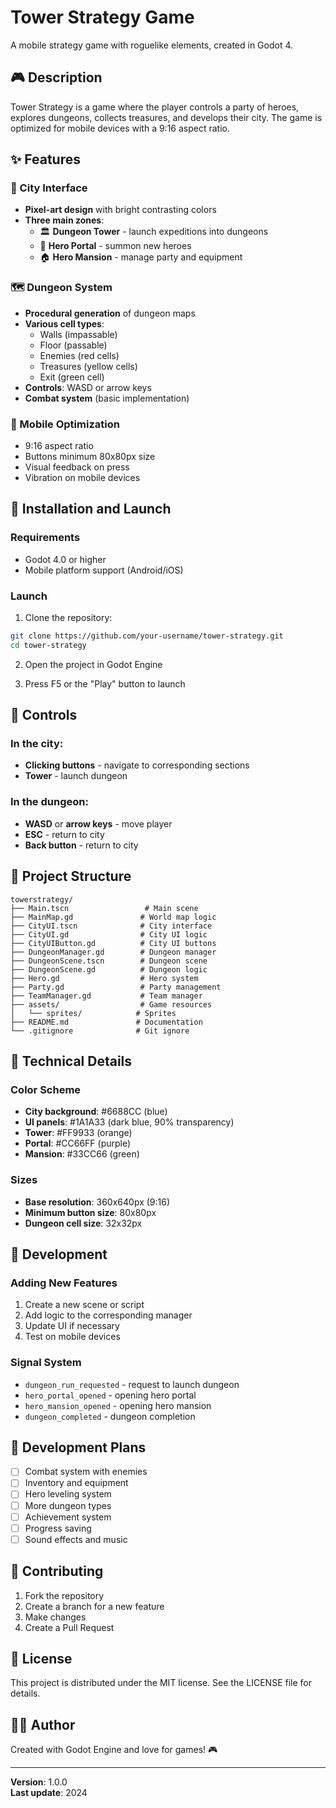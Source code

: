 # Tower Strategy Game

A mobile strategy game with roguelike elements, created in Godot 4.

## 🎮 Description

Tower Strategy is a game where the player controls a party of heroes, explores dungeons, collects treasures, and develops their city. The game is optimized for mobile devices with a 9:16 aspect ratio.

## ✨ Features

### 🏰 City Interface
- **Pixel-art design** with bright contrasting colors
- **Three main zones**:
  - 🏛️ **Dungeon Tower** - launch expeditions into dungeons
  - 🔮 **Hero Portal** - summon new heroes
  - 🏠 **Hero Mansion** - manage party and equipment

### 🗺️ Dungeon System
- **Procedural generation** of dungeon maps
- **Various cell types**:
  - Walls (impassable)
  - Floor (passable)
  - Enemies (red cells)
  - Treasures (yellow cells)
  - Exit (green cell)
- **Controls**: WASD or arrow keys
- **Combat system** (basic implementation)

### 📱 Mobile Optimization
- 9:16 aspect ratio
- Buttons minimum 80x80px size
- Visual feedback on press
- Vibration on mobile devices

## 🚀 Installation and Launch

### Requirements
- Godot 4.0 or higher
- Mobile platform support (Android/iOS)

### Launch
1. Clone the repository:
```bash
git clone https://github.com/your-username/tower-strategy.git
cd tower-strategy
```

2. Open the project in Godot Engine

3. Press F5 or the "Play" button to launch

## 🎯 Controls

### In the city:
- **Clicking buttons** - navigate to corresponding sections
- **Tower** - launch dungeon

### In the dungeon:
- **WASD** or **arrow keys** - move player
- **ESC** - return to city
- **Back button** - return to city

## 📁 Project Structure

```
towerstrategy/
├── Main.tscn                 # Main scene
├── MainMap.gd               # World map logic
├── CityUI.tscn              # City interface
├── CityUI.gd                # City UI logic
├── CityUIButton.gd          # City UI buttons
├── DungeonManager.gd        # Dungeon manager
├── DungeonScene.tscn        # Dungeon scene
├── DungeonScene.gd          # Dungeon logic
├── Hero.gd                  # Hero system
├── Party.gd                 # Party management
├── TeamManager.gd           # Team manager
├── assets/                  # Game resources
│   └── sprites/            # Sprites
├── README.md               # Documentation
└── .gitignore              # Git ignore
```

## 🎨 Technical Details

### Color Scheme
- **City background**: #6688CC (blue)
- **UI panels**: #1A1A33 (dark blue, 90% transparency)
- **Tower**: #FF9933 (orange)
- **Portal**: #CC66FF (purple)
- **Mansion**: #33CC66 (green)

### Sizes
- **Base resolution**: 360x640px (9:16)
- **Minimum button size**: 80x80px
- **Dungeon cell size**: 32x32px

## 🔧 Development

### Adding New Features
1. Create a new scene or script
2. Add logic to the corresponding manager
3. Update UI if necessary
4. Test on mobile devices

### Signal System
- `dungeon_run_requested` - request to launch dungeon
- `hero_portal_opened` - opening hero portal
- `hero_mansion_opened` - opening hero mansion
- `dungeon_completed` - dungeon completion

## 📝 Development Plans

- [ ] Combat system with enemies
- [ ] Inventory and equipment
- [ ] Hero leveling system
- [ ] More dungeon types
- [ ] Achievement system
- [ ] Progress saving
- [ ] Sound effects and music

## 🤝 Contributing

1. Fork the repository
2. Create a branch for a new feature
3. Make changes
4. Create a Pull Request

## 📄 License

This project is distributed under the MIT license. See the LICENSE file for details.

## 👨‍💻 Author

Created with Godot Engine and love for games! 🎮

---

**Version**: 1.0.0  
**Last update**: 2024